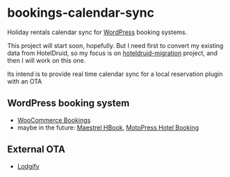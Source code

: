 # bookings-calendar-sync

Holiday rentals calendar sync for [WordPress](https://wordpress.org) booking systems.

This project will start soon, hopefully. But I need first to convert my existing data from HotelDruid, so my focus is on [hoteldruid-migration](https://github.com/magicoli/hoteldruid-migration) project, and then I will work on this one.

Its intend is to provide real time calendar sync for a local reservation plugin with an OTA

## WordPress booking system

- [WooCommerce Bookings](https://woocommerce.com/products/woocommerce-bookings/)
- maybe in the future: [Maestrel HBook](https://maestrel.com/hbook/), [MotoPress Hotel Booking](https://motopress.com/products/hotel-booking/)

## External OTA

- [Lodgify](https://Lodgify1.referralrock.com/l/1OLIVIERVAN88/)
